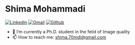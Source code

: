 <h1> Shima Mohammadi </h1>


[![Linkedin](https://img.shields.io/badge/-LinkedIn-blue?style=flat&logo=Linkedin&logoColor=white)](https://www.linkedin.com/in/shima-mohammadi-007351134/)
[![Gmail](https://img.shields.io/badge/-Gmail-c14438?style=flat&logo=Gmail&logoColor=white)](mailto:shima.70mdi@gmail.com)
[![Github](https://img.shields.io/github/followers/shima-mdi?label=Follow&style=social)](https://github.com/shima-mdi)

- 🔭 I’m currently a Ph.D. student in the feild of Image quality
- 📫 How to reach me: shima.70mdi@gmail.com
